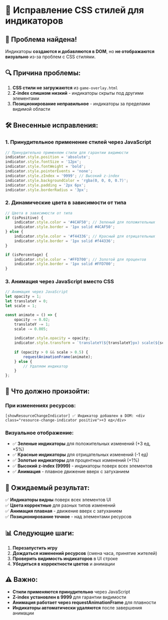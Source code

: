 # 🎨 Исправление CSS стилей для индикаторов

## 🎯 **Проблема найдена!**

Индикаторы **создаются и добавляются в DOM**, но **не отображаются визуально** из-за проблем с CSS стилями.

## 🔍 **Причина проблемы:**

1. **CSS стили не загружаются** из `game-overlay.html`
2. **Z-index слишком низкий** - индикаторы скрыты под другими элементами
3. **Позиционирование неправильное** - индикаторы за пределами видимой области

## 🛠️ **Внесенные исправления:**

### **1. Принудительное применение стилей через JavaScript**
```javascript
// Принудительно применяем стили для гарантии видимости
indicator.style.position = 'absolute';
indicator.style.fontSize = '12px';
indicator.style.fontWeight = 'bold';
indicator.style.pointerEvents = 'none';
indicator.style.zIndex = '9999'; // Высокий z-index
indicator.style.backgroundColor = 'rgba(0, 0, 0, 0.7)';
indicator.style.padding = '2px 6px';
indicator.style.borderRadius = '3px';
```

### **2. Динамические цвета в зависимости от типа**
```javascript
// Цвета в зависимости от типа
if (isPositive) {
    indicator.style.color = '#4CAF50'; // Зеленый для положительных
    indicator.style.border = '1px solid #4CAF50';
} else {
    indicator.style.color = '#f44336'; // Красный для отрицательных
    indicator.style.border = '1px solid #f44336';
}

if (isPercentage) {
    indicator.style.color = '#FFD700'; // Золотой для процентов
    indicator.style.border = '1px solid #FFD700';
}
```

### **3. Анимация через JavaScript вместо CSS**
```javascript
// Анимация через JavaScript
let opacity = 1;
let translateY = 0;
let scale = 1;

const animate = () => {
    opacity -= 0.02;
    translateY -= 1;
    scale -= 0.005;
    
    indicator.style.opacity = opacity;
    indicator.style.transform = `translateY(${translateY}px) scale(${scale})`;
    
    if (opacity > 0 && scale > 0.5) {
        requestAnimationFrame(animate);
    } else {
        // Удаляем индикатор
    }
};
```

## 🧪 **Что должно произойти:**

### **При изменениях ресурсов:**
```
[showResourceChangeIndicator] ✅ Индикатор добавлен в DOM: <div class="resource-change-indicator positive">+3 ед</div>
```

### **Визуальное отображение:**
- ✅ **Зеленые индикаторы** для положительных изменений (+3 ед, +5%)
- ✅ **Красные индикаторы** для отрицательных изменений (-1 ед)
- ✅ **Золотые индикаторы** для процентных изменений (+1%)
- ✅ **Высокий z-index (9999)** - индикаторы поверх всех элементов
- ✅ **Анимация** - плавное движение вверх с затуханием

## 🚀 **Ожидаемый результат:**

✅ **Индикаторы видны** поверх всех элементов UI  
✅ **Цвета корректные** для разных типов изменений  
✅ **Анимация плавная** - движение вверх с затуханием  
✅ **Позиционирование точное** - над элементами ресурсов  

## 📊 **Следующие шаги:**

1. **Перезапустить игру**
2. **Дождаться изменений ресурсов** (смена часа, принятие жителей)
3. **Проверить видимость индикаторов** в UI строке
4. **Убедиться в корректности цветов** и анимации

## ⚠️ **Важно:**

- **Стили применяются принудительно** через JavaScript
- **Z-index установлен в 9999** для гарантии видимости
- **Анимация работает через requestAnimationFrame** для плавности
- **Индикаторы автоматически удаляются** после завершения анимации
